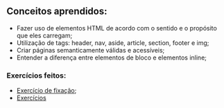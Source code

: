 ## Conceitos aprendidos:
- Fazer uso de elementos HTML de acordo com o sentido e o propósito que eles carregam;
- Utilização de tags: header, nav, aside, article, section, footer e img;
- Criar páginas semanticamente válidas e acessíveis;
- Entender a diferença entre elementos de bloco e elementos inline;

### Exercícios feitos:
- [Exercício de fixação]();
- [Exercícios]()